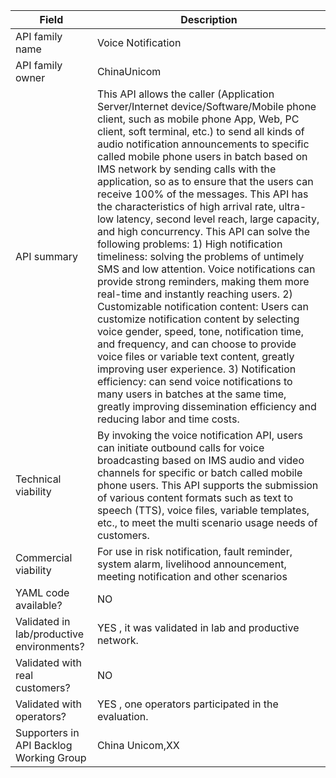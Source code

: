 | **Field** | Description |
| ---- | ----- |
| API family name | Voice Notification |
| API family owner | ChinaUnicom |
| API summary | This API allows the caller (Application Server/Internet device/Software/Mobile phone client, such as mobile phone App, Web, PC client, soft terminal, etc.) to send all kinds of audio notification announcements to specific called  mobile phone users in batch based on IMS network  by sending calls with the application, so as to ensure that the users can receive 100% of the messages. This API has the characteristics of high arrival rate, ultra-low latency, second level reach, large capacity, and high concurrency. This API can solve the following problems: 1) High notification timeliness: solving the problems of untimely SMS and low attention. Voice notifications can provide strong reminders, making them more real-time and instantly reaching users. 2) Customizable notification content: Users can customize notification content by selecting voice gender, speed, tone, notification time, and frequency, and can choose to provide voice files or variable text content, greatly improving user experience. 3) Notification efficiency: can send voice notifications to many users in batches at the same time, greatly improving dissemination efficiency and reducing labor and time costs. |
| Technical viability | By invoking  the voice notification API, users can initiate outbound calls for voice broadcasting based on IMS audio and video channels for specific or batch called mobile phone users. This API supports the submission of various content formats such as text to speech (TTS), voice files, variable templates, etc., to meet the multi scenario usage needs of customers. |
| Commercial viability | For use in risk notification, fault reminder, system alarm, livelihood announcement, meeting notification and other scenarios |
| YAML code available? | NO |
| Validated in lab/productive environments? | YES , it was validated in lab and productive network. |
| Validated with real customers? | NO |
| Validated with operators? | YES , one operators participated in the evaluation. |
| Supporters in API Backlog Working Group | China Unicom,XX |